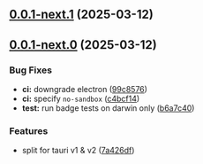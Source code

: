 ## [0.0.1-next.1](https://github.com/goosewobbler/zubridge/compare/v0.0.1-next.0...v0.0.1-next.1) (2025-03-12)

## [0.0.1-next.0](https://github.com/goosewobbler/zubridge/compare/b6a7c401a45dd937db0a300b3b00ccfc93771e4d...v0.0.1-next.0) (2025-03-12)

### Bug Fixes

- **ci:** downgrade electron ([99c8576](https://github.com/goosewobbler/zubridge/commit/99c857655b2bdd83cc840868acec8173f8da8ad4))
- **ci:** specify `no-sandbox` ([c4bcf14](https://github.com/goosewobbler/zubridge/commit/c4bcf148036e40edc75b89736c0397eab0539166))
- **test:** run badge tests on darwin only ([b6a7c40](https://github.com/goosewobbler/zubridge/commit/b6a7c401a45dd937db0a300b3b00ccfc93771e4d))

### Features

- split for tauri v1 & v2 ([7a426df](https://github.com/goosewobbler/zubridge/commit/7a426df783edd6abf0dadf99750f8ed65c60416f))
